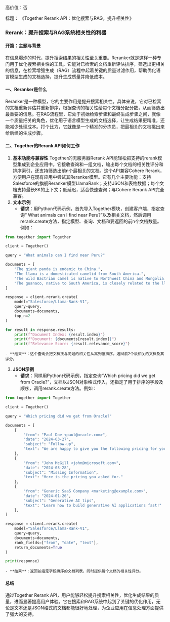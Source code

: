 高价值：否

标题：
《Together Rerank API：优化搜索与RAG，提升相关性》

### Rerank：提升搜索与RAG系统相关性的利器

#### 开篇：主题与背景
在信息爆炸的时代，提升搜索结果的相关性至关重要。Reranker就是这样一种专门用于优化搜索相关性的工具。它能对已检索的文档重新评估排序，筛选出更相关的信息，在检索增强生成（RAG）流程中起着关键的质量过滤作用，帮助优化语言模型生成的文档选择，提升生成质量并降低成本。

#### 一、Reranker是什么
Reranker是一种模型，它的主要作用是提升搜索相关性。具体来说，它对已检索的文档重新评估并重新排序，根据查询的相关性给每个文档分配分数，从而筛选出最重要的信息。在RAG流程里，它处于初始检索步骤和最终生成步骤之间，就像一个质量把关的角色，优化用于语言模型生成的文档选择，让生成结果更精准，还能减少处理成本。打个比方，它就像是一个精准的分拣员，把最相关的文档挑出来给后续的生成步骤。

#### 二、Together的Rerank API如何工作
1. **基本功能与兼容性**
Together的无服务器Rerank API能轻松把支持的rerank模型集成到企业应用中。它接收查询和一组文档，输出每个文档的相关性评分和排序索引，还支持筛选出前n个最相关的文档。这个API兼容Cohere Rerank，方便用户在现有应用中尝试其Reranker模型。它有几个主要功能：支持Salesforce的旗舰Reranker模型LlamaRank；支持JSON和表格数据；每个文档支持最长8K的上下文；低延迟，适合快速查询；与Cohere Rerank API完全兼容。
2. **文本示例**
    - **请求**：用Python代码示例，首先导入Together模块，创建客户端，指定查询“ What animals can I find near Peru?”以及相关文档，然后调用rerank.create方法，指定模型、查询、文档和要返回的前n个文档数量。例如：
```python
from together import Together

client = Together()

query = "What animals can I find near Peru?"

documents = [
    "The giant panda is endemic to China.",
    "The llama is a domesticated camelid from South America.",
    "The wild Bactrian camel is native to Northwest China and Mongolia.",
    "The guanaco, native to South America, is closely related to the llama.",
]

response = client.rerank.create(
    model="Salesforce/Llama-Rank-V1",
    query=query,
    documents=documents,
    top_n=2
)

for result in response.results:
    print(f"Document Index: {result.index}")
    print(f"Document: {documents[result.index]}")
    print(f"Relevance Score: {result.relevance_score}")
```
    - **结果**：这个查询会把文档按与问题的相关性从高到低排序，返回前2个最相关的文档及其评分。
3. **JSON示例**
    - **请求**：同样用Python代码示例，指定查询“Which pricing did we get from Oracle?”，文档以JSON对象格式传入，还指定了用于排序的字段及顺序，调用rerank.create方法。例如：
```python
from together import Together

client = Together()

query = "Which pricing did we get from Oracle?"

documents = [
    {
        "from": "Paul Doe <paul@oracle.com>",
        "date": "2024-03-27",
        "subject": "Follow-up",
        "text": "We are happy to give you the following pricing for your project."
    },
    {
        "from": "John McGill <john@microsoft.com>",
        "date": "2024-03-28",
        "subject": "Missing Information",
        "text": "Here is the pricing you asked for."
    },
    {
        "from": "Generic SaaS Company <marketing@example.com>",
        "date": "2024-01-26",
        "subject": "Generative AI tips",
        "text": "Learn how to build generative AI applications fast!"
    },
]

response = client.rerank.create(
    model="Salesforce/Llama-Rank-V1",
    query=query,
    documents=documents,
    rank_fields=["from", "date", "text"],
    return_documents=True
)

print(response)
```
    - **结果**：返回按指定字段排序的文档列表，同时提供每个文档的相关性评分。

#### 总结
通过Together Rerank API，用户能够轻松提升搜索相关性，优化生成结果的质量，进而显著提高用户体验。它在搜索和RAG系统中起到了关键的优化作用，无论是文本还是JSON格式的文档都能很好地处理，为企业应用在信息处理方面提供了强大的支持。